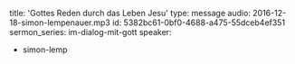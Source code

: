 title: 'Gottes Reden durch das Leben Jesu'
type: message
audio: 2016-12-18-simon-lempenauer.mp3
id: 5382bc61-0bf0-4688-a475-55dceb4ef351
sermon_series: im-dialog-mit-gott
speaker:
  - simon-lemp
